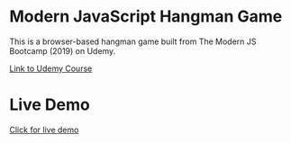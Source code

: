 # Modern JavaScript Hangman Game
This is a browser-based hangman game built from The Modern JS Bootcamp (2019) on Udemy.

[Link to Udemy Course](https://www.udemy.com/course/modern-javascript/)

# Live Demo
[Click for live demo](http://ws-hangman.surge.sh/)
